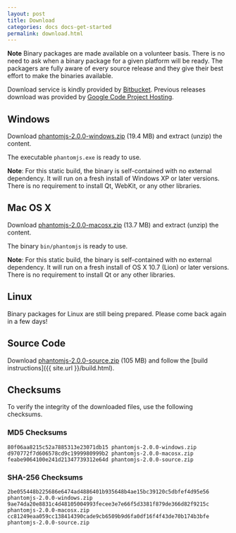 ```yaml
---
layout: post
title: Download
categories: docs docs-get-started
permalink: download.html
---
```


**Note** Binary packages are made available on a volunteer basis. There is no need to
ask when a binary package for a given platform will be ready. The packagers are fully aware of every source release and they give their best effort to make the binaries available.

Download service is kindly provided by [Bitbucket](https://bitbucket.org/ariya/phantomjs/downloads). Previous releases download was provided by [Google Code Project Hosting](http://code.google.com/p/phantomjs/downloads/).

## Windows

Download [phantomjs-2.0.0-windows.zip](https://bitbucket.org/ariya/phantomjs/downloads/phantomjs-2.0.0-windows.zip) (19.4 MB) and extract (unzip) the content.

The executable `phantomjs.exe` is ready to use.

**Note**: For this static build, the binary is self-contained with no external dependency. It will run on a fresh install of Windows XP or later versions. There is no requirement to install Qt, WebKit, or any other libraries.

## Mac OS X

Download [phantomjs-2.0.0-macosx.zip](https://bitbucket.org/ariya/phantomjs/downloads/phantomjs-2.0.0-macosx.zip) (13.7 MB) and extract (unzip) the content.

The binary `bin/phantomjs` is ready to use.

**Note**: For this static build, the binary is self-contained with no external dependency. It will run on a fresh install of OS X 10.7 (Lion) or later versions. There is no requirement to install Qt or any other libraries.

## Linux

Binary packages for Linux are still being prepared. Please come back again in a few days!

## Source Code

Download [phantomjs-2.0.0-source.zip](https://bitbucket.org/ariya/phantomjs/downloads/phantomjs-2.0.0-source.zip) (105 MB) and follow the [build instructions]({{ site.url }}/build.html).

## Checksums

To verify the integrity of the downloaded files, use the following checksums.

### MD5 Checksums

    80f06aa8215c52a7885313e23071db15 phantomjs-2.0.0-windows.zip
    d970772f7d606578cd9c1999980999b2 phantomjs-2.0.0-macosx.zip
    feabe9064100e241d21347739312e64d phantomjs-2.0.0-source.zip

### SHA-256 Checksums

    2be055448b225686e6474ad4886401b935648b4ae15bc39120c5dbfef4d95e56  phantomjs-2.0.0-windows.zip
    9ae74da20e8831c4d48105004993fecee3e7e66f5d3381f879de366d82f9215c  phantomjs-2.0.0-macosx.zip
    cc81249eaa059cc138414390cade9cb6509b9d6fa0df16f4f43de70b174b3bfe  phantomjs-2.0.0-source.zip
